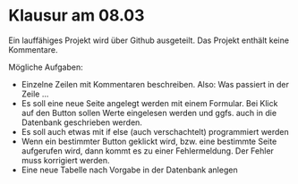 # Klausur am 08.03

Ein lauffähiges Projekt wird über Github ausgeteilt.
Das Projekt enthält keine Kommentare.

Mögliche Aufgaben:

* Einzelne Zeilen mit Kommentaren beschreiben. Also: Was passiert in der Zeile ...
* Es soll eine neue Seite angelegt werden mit einem Formular. Bei Klick auf den Button sollen Werte eingelesen werden und ggfs. auch in die Datenbank geschrieben werden.
* Es soll auch etwas mit if else (auch verschachtelt) programmiert werden
* Wenn ein bestimmter Button geklickt wird, bzw. eine bestimmte Seite aufgerufen wird, dann kommt es zu einer Fehlermeldung. Der Fehler muss korrigiert werden.
* Eine neue Tabelle nach Vorgabe in der Datenbank anlegen
